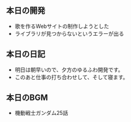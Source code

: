 ## 本日の開発
- 歌を作るWebサイトの制作しようとした
- ライブラリが見つからないというエラーが出る

## 本日の日記
- 明日は朝早いので、夕方のゆるふわ開発です。
- このあと仕事の打ち合わせして、そして寝ます。

## 本日のBGM
- 機動戦士ガンダム25話